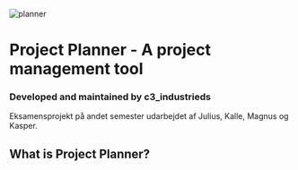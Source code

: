 ![planner](https://github.com/user-attachments/assets/3d2d9fcb-6fcb-433a-a7ee-34c730941e93)

# Project Planner - A project management tool 

### Developed and maintained by c3_industrieds 

Eksamensprojekt på andet semester udarbejdet af Julius, Kalle, Magnus og Kasper. 

## What is Project Planner?

